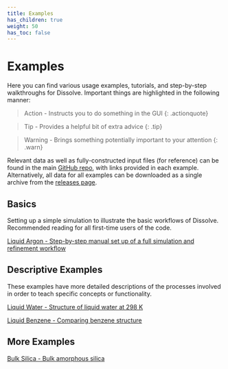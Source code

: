 ```yaml
---
title: Examples
has_children: true
weight: 50
has_toc: false
---
```

# Examples

Here you can find various usage examples, tutorials, and step-by-step walkthroughs for Dissolve. Important things are highlighted in the following manner:

> Action - Instructs you to do something in the GUI
{: .actionquote}

> Tip - Provides a helpful bit of extra advice
{: .tip}

> Warning - Brings something potentially important to your attention
{: .warn}

Relevant data as well as fully-constructed input files (for reference) can be found in the main [GitHub repo](https://github.com/trisyoungs/dissolve/tree/develop/examples), with links provided in each example. Alternatively, all data for all examples can be downloaded as a single archive from the [releases page](https://github.com/trisyoungs/dissolve/releases).

## Basics

Setting up a simple simulation to illustrate the basic workflows of Dissolve. Recommended reading for all first-time users of the code.

[Liquid Argon - Step-by-step manual set up of a full simulation and refinement workflow](argon/)

## Descriptive Examples

These examples have more detailed descriptions of the processes involved in order to teach specific concepts or functionality.

[Liquid Water - Structure of liquid water at 298 K](water/)

[Liquid Benzene - Comparing benzene structure](benzene/)

## More Examples

[Bulk Silica - Bulk amorphous silica](silica_bulk/)

